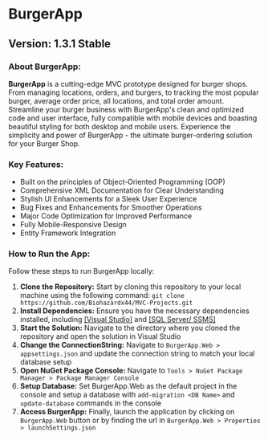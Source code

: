 # BurgerApp

## Version: 1.3.1 Stable

### About BurgerApp:

**BurgerApp** is a cutting-edge MVC prototype designed for burger shops. From managing locations, orders, and burgers, to tracking the most popular burger, average order price, all locations, and total order amount. Streamline your burger business with BurgerApp's clean and optimized code and user interface, fully compatible with mobile devices and boasting beautiful styling for both desktop and mobile users. Experience the simplicity and power of BurgerApp - the ultimate burger-ordering solution for your Burger Shop.

### Key Features:

- Built on the principles of Object-Oriented Programming (OOP)
- Comprehensive XML Documentation for Clear Understanding
- Stylish UI Enhancements for a Sleek User Experience
- Bug Fixes and Enhancements for Smoother Operations
- Major Code Optimization for Improved Performance
- Fully Mobile-Responsive Design
- Entity Framework Integration

### How to Run the App:

Follow these steps to run BurgerApp locally:

1. **Clone the Repository:** Start by cloning this repository to your local machine using the following command: `git clone https://github.com/Biohazardx44/MVC-Projects.git`
2. **Install Dependencies:** Ensure you have the necessary dependencies installed, including [[Visual Studio]](https://visualstudio.microsoft.com/downloads/) and [[SQL Server/ SSMS]](https://www.microsoft.com/en-us/sql-server/sql-server-downloads)
3. **Start the Solution:** Navigate to the directory where you cloned the repository and open the solution in Visual Studio
4. **Change the ConnectionString:** Navigate to `BurgerApp.Web > appsettings.json` and update the connection string to match your local database setup
5. **Open NuGet Package Console:** Navigate to `Tools > NuGet Package Manager > Package Manager Console`
6. **Setup Database:** Set BurgerApp.Web as the default project in the console and setup a database with `add-migration <DB Name>` and `update-database` commands in the console
7. **Access BurgerApp:** Finally, launch the application by clicking on `BurgerApp.Web` button or by finding the url in `BurgerApp.Web > Properties > launchSettings.json`